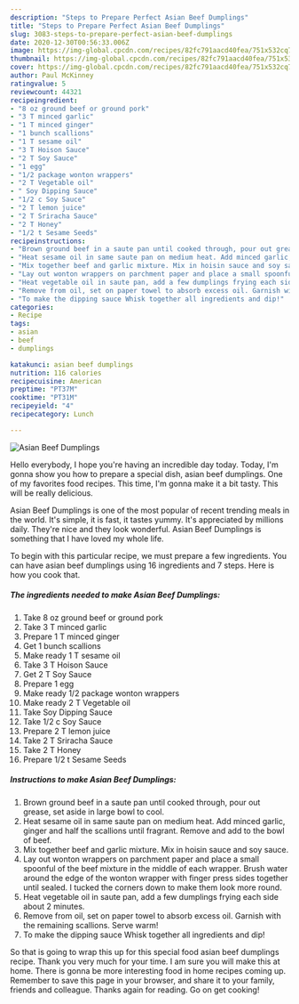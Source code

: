 ```yaml
---
description: "Steps to Prepare Perfect Asian Beef Dumplings"
title: "Steps to Prepare Perfect Asian Beef Dumplings"
slug: 3083-steps-to-prepare-perfect-asian-beef-dumplings
date: 2020-12-30T00:56:33.006Z
image: https://img-global.cpcdn.com/recipes/82fc791aacd40fea/751x532cq70/asian-beef-dumplings-recipe-main-photo.jpg
thumbnail: https://img-global.cpcdn.com/recipes/82fc791aacd40fea/751x532cq70/asian-beef-dumplings-recipe-main-photo.jpg
cover: https://img-global.cpcdn.com/recipes/82fc791aacd40fea/751x532cq70/asian-beef-dumplings-recipe-main-photo.jpg
author: Paul McKinney
ratingvalue: 5
reviewcount: 44321
recipeingredient:
- "8 oz ground beef or ground pork"
- "3 T minced garlic"
- "1 T minced ginger"
- "1 bunch scallions"
- "1 T sesame oil"
- "3 T Hoison Sauce"
- "2 T Soy Sauce"
- "1 egg"
- "1/2 package wonton wrappers"
- "2 T Vegetable oil"
- " Soy Dipping Sauce"
- "1/2 c Soy Sauce"
- "2 T lemon juice"
- "2 T Sriracha Sauce"
- "2 T Honey"
- "1/2 t Sesame Seeds"
recipeinstructions:
- "Brown ground beef in a saute pan until cooked through, pour out grease, set aside in large bowl to cool."
- "Heat sesame oil in same saute pan on medium heat. Add minced garlic, ginger and half the scallions until fragrant. Remove and add to the bowl of beef."
- "Mix together beef and garlic mixture. Mix in hoisin sauce and soy sauce."
- "Lay out wonton wrappers on parchment paper and place a small spoonful of the beef mixture in the middle of each wrapper. Brush water around the edge of the wonton wrapper with finger press sides together until sealed. I tucked the corners down to make them look more round."
- "Heat vegetable oil in saute pan, add a few dumplings frying each side about 2 minutes."
- "Remove from oil, set on paper towel to absorb excess oil. Garnish with the remaining scallions. Serve warm!"
- "To make the dipping sauce Whisk together all ingredients and dip!"
categories:
- Recipe
tags:
- asian
- beef
- dumplings

katakunci: asian beef dumplings 
nutrition: 116 calories
recipecuisine: American
preptime: "PT37M"
cooktime: "PT31M"
recipeyield: "4"
recipecategory: Lunch

---
```



![Asian Beef Dumplings](https://img-global.cpcdn.com/recipes/82fc791aacd40fea/751x532cq70/asian-beef-dumplings-recipe-main-photo.jpg)

Hello everybody, I hope you're having an incredible day today. Today, I'm gonna show you how to prepare a special dish, asian beef dumplings. One of my favorites food recipes. This time, I'm gonna make it a bit tasty. This will be really delicious.

Asian Beef Dumplings is one of the most popular of recent trending meals in the world. It's simple, it is fast, it tastes yummy. It's appreciated by millions daily. They're nice and they look wonderful. Asian Beef Dumplings is something that I have loved my whole life.




To begin with this particular recipe, we must prepare a few ingredients. You can have asian beef dumplings using 16 ingredients and 7 steps. Here is how you cook that.

<!--inarticleads1-->

##### The ingredients needed to make Asian Beef Dumplings:

1. Take 8 oz ground beef or ground pork
1. Take 3 T minced garlic
1. Prepare 1 T minced ginger
1. Get 1 bunch scallions
1. Make ready 1 T sesame oil
1. Take 3 T Hoison Sauce
1. Get 2 T Soy Sauce
1. Prepare 1 egg
1. Make ready 1/2 package wonton wrappers
1. Make ready 2 T Vegetable oil
1. Take  Soy Dipping Sauce
1. Take 1/2 c Soy Sauce
1. Prepare 2 T lemon juice
1. Take 2 T Sriracha Sauce
1. Take 2 T Honey
1. Prepare 1/2 t Sesame Seeds




<!--inarticleads2-->

##### Instructions to make Asian Beef Dumplings:

1. Brown ground beef in a saute pan until cooked through, pour out grease, set aside in large bowl to cool.
1. Heat sesame oil in same saute pan on medium heat. Add minced garlic, ginger and half the scallions until fragrant. Remove and add to the bowl of beef.
1. Mix together beef and garlic mixture. Mix in hoisin sauce and soy sauce.
1. Lay out wonton wrappers on parchment paper and place a small spoonful of the beef mixture in the middle of each wrapper. Brush water around the edge of the wonton wrapper with finger press sides together until sealed. I tucked the corners down to make them look more round.
1. Heat vegetable oil in saute pan, add a few dumplings frying each side about 2 minutes.
1. Remove from oil, set on paper towel to absorb excess oil. Garnish with the remaining scallions. Serve warm!
1. To make the dipping sauce Whisk together all ingredients and dip!




So that is going to wrap this up for this special food asian beef dumplings recipe. Thank you very much for your time. I am sure you will make this at home. There is gonna be more interesting food in home recipes coming up. Remember to save this page in your browser, and share it to your family, friends and colleague. Thanks again for reading. Go on get cooking!
